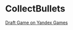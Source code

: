 # CollectBullets
[Draft Game on Yandex Games](https://yandex.ru/games/app/291940?draft=true&lang=ru)
